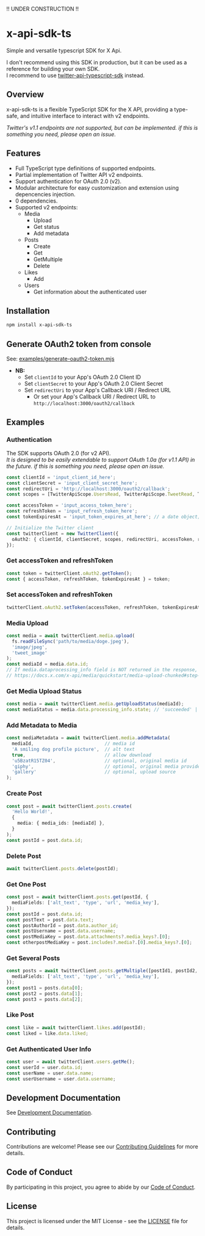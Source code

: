 !! UNDER CONSTRUCTION !!

# x-api-sdk-ts

Simple and versatile typescript SDK for X Api.

I don't recommend using this SDK in production, but it can be used as a reference for building your own SDK.  
I recommend to use [twitter-api-typescript-sdk](https://github.com/xdevplatform/twitter-api-typescript-sdk) instead.  

## Overview

x-api-sdk-ts is a flexible TypeScript SDK for the X API, providing a type-safe, and intuitive interface to interact with v2 endpoints.  

*Twitter's v1.1 endpoints are not supported, but can be implemented. if this is something you need, please open an issue.*  

## Features

- Full TypeScript type definitions of supported endpoints.
- Partial implementation of Twitter API v2 endpoints.
- Support authentication for OAuth 2.0 (v2).
- Modular architecture for easy customization and extension using depencencies injection.
- 0 dependencies.
- Supported v2 endpoints:
  - Media
    - Upload
    - Get status
    - Add metadata
  - Posts
    - Create
    - Get
    - GetMultiple
    - Delete
  - Likes
    - Add
  - Users
    - Get information about the authenticated user

## Installation

```bash
npm install x-api-sdk-ts
```

## Generate OAuth2 token from console

See: [examples/generate-oauth2-token.mjs](https://github.com/Micka33/x-api-sdk-ts/blob/main/examples/generate-oauth2-token.mjs)

- **NB:**
  - Set `clientId` to your App's OAuth 2.0 Client ID
  - Set `clientSecret` to your App's OAuth 2.0 Client Secret
  - Set `redirectUri` to your App's Callback URI / Redirect URL
    - Or set your App's Callback URI / Redirect URL to `http://localhost:3000/oauth2/callback`

## Examples

### Authentication

The SDK supports OAuth 2.0 (for v2 API).  
*It is designed to be easily extendable to support OAuth 1.0a (for v1.1 API) in the future. if this is something you need, please open an issue.*

```typescript
const clientId = 'input_client_id_here';
const clientSecret = 'input_client_secret_here';
const redirectUri = 'http://localhost:3000/oauth2/callback';
const scopes = [TwitterApiScope.UsersRead, TwitterApiScope.TweetRead, TwitterApiScope.TweetWrite, TwitterApiScope.OfflineAccess, TwitterApiScope.MediaWrite];

const accessToken = 'input_access_token_here';
const refreshToken = 'input_refresh_token_here';
const tokenExpiresAt = 'input_token_expires_at_here'; // a date object; example: new Date()

// Initialize the Twitter client
const twitterClient = new TwitterClient({
  oAuth2: { clientId, clientSecret, scopes, redirectUri, accessToken, refreshToken, tokenExpiresAt },
});
```

### Get accessToken and refreshToken

```typescript
const token = twitterClient.oAuth2.getToken();
const { accessToken, refreshToken, tokenExpiresAt } = token;
```

### Set accessToken and refreshToken

```typescript
twitterClient.oAuth2.setToken(accessToken, refreshToken, tokenExpiresAt);
```

### Media Upload

```typescript
const media = await twitterClient.media.upload(
  fs.readFileSync('path/to/media/doge.jpeg'),
  'image/jpeg',
  'tweet_image'
);
const mediaId = media.data.id;
// If media.dataprocessing_info field is NOT returned in the response, then mediaId is ready for use in other API endpoints.
// https://docs.x.com/x-api/media/quickstart/media-upload-chunked#step-2-%3A-post-media%2Fupload-append
```

### Get Media Upload Status

```typescript
const media = await twitterClient.media.getUploadStatus(mediaId);
const mediaStatus = media.data.processing_info.state; // 'succeeded' | 'in_progress' | 'pending' | 'failed'
```

### Add Metadata to Media

```typescript
const mediaMetadata = await twitterClient.media.addMetadata(
  mediaId,                          // media id
  'A smiling dog profile picture',  // alt text
  true,                             // allow download
  'u5BzatR15TZ04',                  // optional, original media id
  'giphy',                          // optional, original media provider
  'gallery'                         // optional, upload source
);
```

### Create Post

```typescript
const post = await twitterClient.posts.create(
  'Hello World!',
  {
    media: { media_ids: [mediaId] },
  }
);
const postId = post.data.id;
```

### Delete Post

```typescript
await twitterClient.posts.delete(postId);
```

### Get One Post

```typescript
const post = await twitterClient.posts.get(postId, {
  mediaFields: ['alt_text', 'type', 'url', 'media_key'],
});
const postId = post.data.id;
const postText = post.data.text;
const postAuthorId = post.data.author_id;
const postUsername = post.data.username;
const postMediaKey = post.data.attachments?.media_keys?.[0];
const otherpostMediaKey = post.includes?.media?.[0].media_keys?.[0];
```

### Get Several Posts

```typescript
const posts = await twitterClient.posts.getMultiple([postId1, postId2, postId3], {
  mediaFields: ['alt_text', 'type', 'url', 'media_key'],
});
const post1 = posts.data[0];
const post2 = posts.data[1];
const post3 = posts.data[2];
```

### Like Post

```typescript
const like = await twitterClient.likes.add(postId);
const liked = like.data.liked;
```

### Get Authenticated User Info

```typescript
const user = await twitterClient.users.getMe();
const userId = user.data.id;
const userName = user.data.name;
const userUsername = user.data.username;
```

## Development Documentation

See [Development Documentation](https://github.com/Micka33/x-api-sdk-ts/blob/main/DEVELOPMENT.md).

## Contributing

Contributions are welcome! Please see our [Contributing Guidelines](CONTRIBUTING.md) for more details.

## Code of Conduct

By participating in this project, you agree to abide by our [Code of Conduct](CODE_OF_CONDUCT.md).

## License

This project is licensed under the MIT License - see the [LICENSE](LICENSE) file for details.
